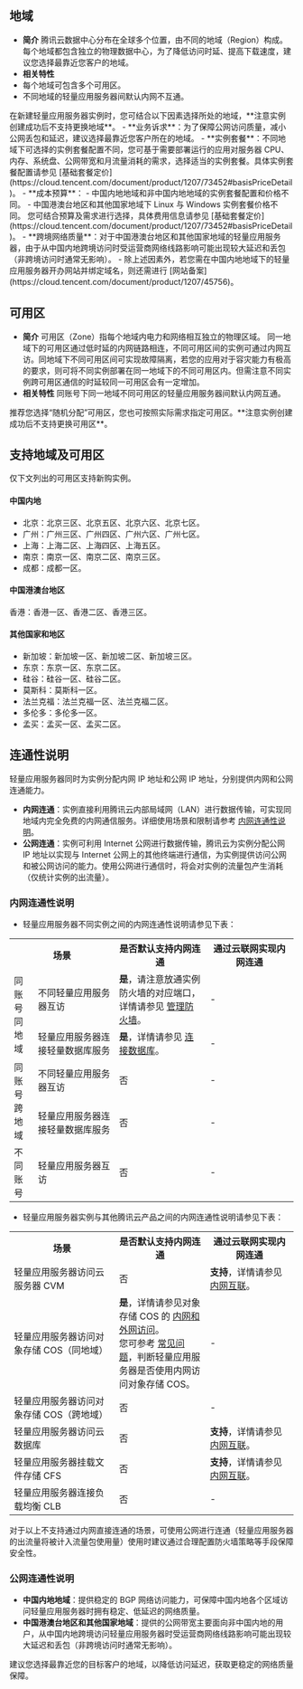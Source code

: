 ## 地域
- **简介**
腾讯云数据中心分布在全球多个位置，由不同的地域（Region）构成。每个地域都包含独立的物理数据中心，为了降低访问时延、提高下载速度，建议您选择最靠近您客户的地域。
- **相关特性**
 - 每个地域可包含多个可用区。
 - 不同地域的轻量应用服务器间默认内网不互通。
 

<dx-alert infotype="explain" title="<b>如何选择地域？</b>">
在新建轻量应用服务器实例时，您可结合以下因素选择所处的地域，**注意实例创建成功后不支持更换地域**。
 - **业务诉求**：为了保障公网访问质量，减小公网丢包和延迟，建议选择最靠近您客户所在的地域。
 - **实例套餐**：不同地域下可选择的实例套餐配置不同，您可基于需要部署运行的应用对服务器 CPU、内存、系统盘、公网带宽和月流量消耗的需求，选择适当的实例套餐。具体实例套餐配置请参见 [基础套餐定价](https://cloud.tencent.com/document/product/1207/73452#basisPriceDetail)。
 - **成本预算**：
  - 中国内地地域和非中国内地地域的实例套餐配置和价格不同。
  - 中国港澳台地区和其他国家地域下 Linux 与 Windows 实例套餐价格不同。
  您可结合预算及需求进行选择，具体费用信息请参见 [基础套餐定价](https://cloud.tencent.com/document/product/1207/73452#basisPriceDetail)。
 - **跨境网络质量**：对于中国港澳台地区和其他国家地域的轻量应用服务器，由于从中国内地跨境访问时受运营商网络线路影响可能出现较大延迟和丢包（非跨境访问时通常无影响）。
- 除上述因素外，若您需在中国内地地域下的轻量应用服务器开办网站并绑定域名，则还需进行 [网站备案](https://cloud.tencent.com/document/product/1207/45756)。
</dx-alert>


## 可用区
- **简介**
可用区（Zone）指每个地域内电力和网络相互独立的物理区域。
同一地域下的可用区通过低时延的内网链路相连，不同可用区间的实例可通过内网互访。同地域下不同可用区间可实现故障隔离，若您的应用对于容灾能力有极高的要求，则可将不同实例部署在同一地域下的不同可用区内。但需注意不同实例跨可用区通信的时延较同一可用区会有一定增加。
- **相关特性**
 同账号下同一地域不同可用区的轻量应用服务器间默认内网互通。
 
<dx-alert infotype="explain" title="<b>如何选择可用区？</b>">
推荐您选择“随机分配”可用区，您也可按照实际需求指定可用区。**注意实例创建成功后不支持更换可用区**。
</dx-alert>





## 支持地域及可用区
<dx-alert infotype="explain" title="">
仅下文列出的可用区支持新购实例。
</dx-alert>

#### 中国内地
 - 北京：北京三区、北京五区、北京六区、北京七区。
 - 广州：广州三区、广州四区、广州六区、广州七区。
 - 上海：上海二区、上海四区、上海五区。
 - 南京：南京一区、南京二区、南京三区。
 - 成都：成都一区。

####  中国港澳台地区
香港：香港一区、香港二区、香港三区。

####  其他国家和地区
- 新加坡：新加坡一区、新加坡二区、新加坡三区。
- 东京：东京一区、东京二区。
- 硅谷：硅谷一区、硅谷二区。
- 莫斯科：莫斯科一区。
- 法兰克福：法兰克福一区、法兰克福二区。
- 多伦多：多伦多一区。
- 孟买：孟买一区、孟买二区。


## 连通性说明
轻量应用服务器同时为实例分配内网 IP 地址和公网 IP 地址，分别提供内网和公网连通能力。
* **内网连通**：实例直接利用腾讯云内部局域网（LAN）进行数据传输，可实现同地域内完全免费的内网通信服务。详细使用场景和限制请参考 [内网连通性说明](#IntranetUnicom)。
* **公网连通**：实例可利用 Internet 公网进行数据传输，腾讯云为实例分配公网 IP 地址以实现与 Internet 公网上的其他终端进行通信，为实例提供访问公网和被公网访问的能力。使用公网进行通信时，将会对实例的流量包产生消耗（仅统计实例的出流量）。

### 内网连通性说明[](id:IntranetUnicom)
- 轻量应用服务器不同实例之间的内网连通性说明请参见下表：
<table>
<tbody>
<tr>
<th style="width: 37%;" colspan=2>场景</th>
<th style=" width: 32%;">是否默认支持内网连通</th><th style=" width: 31%;">通过云联网实现内网连通</th>
</tr>
<tr>
<td rowspan=2>同账号<br>同地域</td>
<td>不同轻量应用服务器互访    </td>
<td><b>是</b>，请注意放通实例防火墙的对应端口，详情请参见 <a href="https://cloud.tencent.com/document/product/1207/44577" target="_blank">管理防火墙</a>。</td>
<td>-</td>
</tr>
<tr>
<td>轻量应用服务器连接轻量数据库服务</td>
<td><b>是</b>，详情请参见 <a href="https://cloud.tencent.com/document/product/1207/59868#.E8.BF.9E.E6.8E.A5.E6.95.B0.E6.8D.AE.E5.BA.93">连接数据库</a>。</td>
<td>-</td>
</tr>
<tr>
<td rowspan=2>同账号<br>跨地域</td>
<td>不同轻量应用服务器互访 </td>
<td>否</td>
<td>-</td>
</tr>
<tr>
<td>轻量应用服务器连接轻量数据库服务</td>
<td>否</td>
<td>-</td>
</tr>
<tr>
<td>不同账号</td>
<td>轻量应用服务器互访 </td>
<td>否</td>
<td>-</td>
</tr>
</tbody></table>

- 轻量应用服务器实例与其他腾讯云产品之间的内网连通性说明请参见下表：
<table>
<tbody>
<tr>
<th style="width: 37%;">场景</th>
<th style=" width: 32%;">是否默认支持内网连通</th><th style=" width: 31%;">通过云联网实现内网连通</th>
</tr>
<tr>
<td>轻量应用服务器访问云服务器 CVM</td>
<td>否</td>
<td><b>支持</b>，详情请参见 <a href="https://cloud.tencent.com/document/product/1207/56847">内网互联</a>。</td>
</tr>
<tr>
<td>轻量应用服务器访问对象存储 COS（同地域）</td>
<td>
<b>是</b>，详情请参见对象存储 COS 的 <a href="https://cloud.tencent.com/document/product/436/6224#.E5.86.85.E7.BD.91.E5.92.8C.E5.A4.96.E7.BD.91.E8.AE.BF.E9.97.AE" target="_blank">内网和外网访问</a>。
<br>您可参考 <a href="https://cloud.tencent.com/document/product/1207/44569#Q14" target="_blank">常见问题</a>，判断轻量应用服务器是否使用内网访问对象存储 COS。
</td>
<td>- </td>
</tr>
<tr>
<td>轻量应用服务器访问对象存储 COS（跨地域）</td>
<td>否</td>
<td>-</td>
</tr>
<tr>
<td>轻量应用服务器访问云数据库</td>
<td>否</td>
<td><b>支持</b>，详情请参见 <a href="https://cloud.tencent.com/document/product/1207/56847">内网互联</a>。</td>
</tr>
<tr>
<td>轻量应用服务器挂载文件存储 CFS</td>
<td>否</td>
<td><b>支持</b>，详情请参见 <a href="https://cloud.tencent.com/document/product/1207/56847">内网互联</a>。</td>
</tr>
<tr>
<td>轻量应用服务器连接负载均衡 CLB</td>
<td>否</td>
<td>-</td>
</tr>
</tbody></table>



<dx-alert infotype="notice" title="">
对于以上不支持通过内网直接连通的场景，可使用公网进行连通（轻量应用服务器的出流量将被计入流量包使用量）使用时建议通过合理配置防火墙策略等手段保障安全性。
</dx-alert>



### 公网连通性说明
* **中国内地地域**：提供稳定的 BGP 网络访问能力，可保障中国内地各个区域访问轻量应用服务器时拥有稳定、低延迟的网络质量。
* **中国港澳台地区和其他国家地域**：提供的公网带宽主要面向非中国内地的用户，从中国内地跨境访问轻量应用服务器时受运营商网络线路影响可能出现较大延迟和丢包（非跨境访问时通常无影响）。


<dx-alert infotype="explain" title="">
建议您选择最靠近您的目标客户的地域，以降低访问延迟，获取更稳定的网络质量保障。
</dx-alert>




<style>
.params{margin-bottom:0px !important}
</style>
